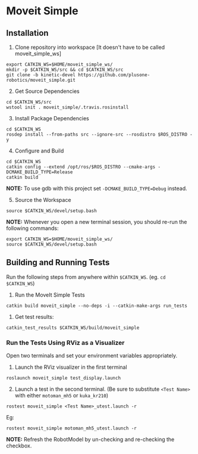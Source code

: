 # Moveit Simple

## Installation
1. Clone repository into workspace [It doesn't have to be called moveit_simple_ws]
```
export CATKIN_WS=$HOME/moveit_simple_ws/
mkdir -p $CATKIN_WS/src && cd $CATKIN_WS/src
git clone -b kinetic-devel https://github.com/plusone-robotics/moveit_simple.git
```

2. Get Source Dependencies
```
cd $CATKIN_WS/src
wstool init . moveit_simple/.travis.rosinstall
```

3. Install Package Dependencies
```
cd $CATKIN_WS
rosdep install --from-paths src --ignore-src --rosdistro $ROS_DISTRO -y
```
4. Configure and Build
```
cd $CATKIN_WS
catkin config --extend /opt/ros/$ROS_DISTRO --cmake-args -DCMAKE_BUILD_TYPE=Release
catkin build
```
**NOTE:** To use gdb with this project set `-DCMAKE_BUILD_TYPE=Debug` instead.

5. Source the Workspace
```
source $CATKIN_WS/devel/setup.bash
```

**NOTE:** Whenever you open a new terminal session, you should re-run the following commands:

```
export CATKIN_WS=$HOME/moveit_simple_ws/
source $CATKIN_WS/devel/setup.bash
```

## Building and Running Tests

Run the following steps from anywhere within `$CATKIN_WS`. (eg. `cd $CATKIN_WS`)

1.  Run the MoveIt Simple Tests
```
catkin build moveit_simple --no-deps -i --catkin-make-args run_tests
```

1. Get test results:
```
catkin_test_results $CATKIN_WS/build/moveit_simple
```

### Run the Tests Using RViz as a Visualizer
Open two terminals and set your environment variables appropriately.

1. Launch the RViz visualizer in the first terminal
```
roslaunch moveit_simple test_display.launch
```

2. Launch a test in the second terminal. (Be sure to substitute `<Test Name>` with either `motoman_mh5` or `kuka_kr210`)
```
rostest moveit_simple <Test Name>_utest.launch -r
```

Eg:
```
rostest moveit_simple motoman_mh5_utest.launch -r
```

**NOTE:** Refresh the RobotModel by un-checking and re-checking the checkbox.
